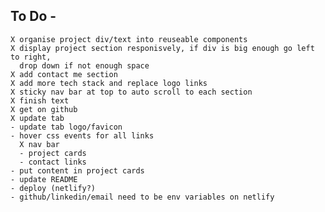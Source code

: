 ## To Do -
    X organise project div/text into reuseable components
    X display project section responisvely, if div is big enough go left to right,
      drop down if not enough space
    X add contact me section
    X add more tech stack and replace logo links
    X sticky nav bar at top to auto scroll to each section
    X finish text
    X get on github
    X update tab
    - update tab logo/favicon
    - hover css events for all links
      X nav bar
      - project cards
      - contact links
    - put content in project cards
    - update README
    - deploy (netlify?)
    - github/linkedin/email need to be env variables on netlify